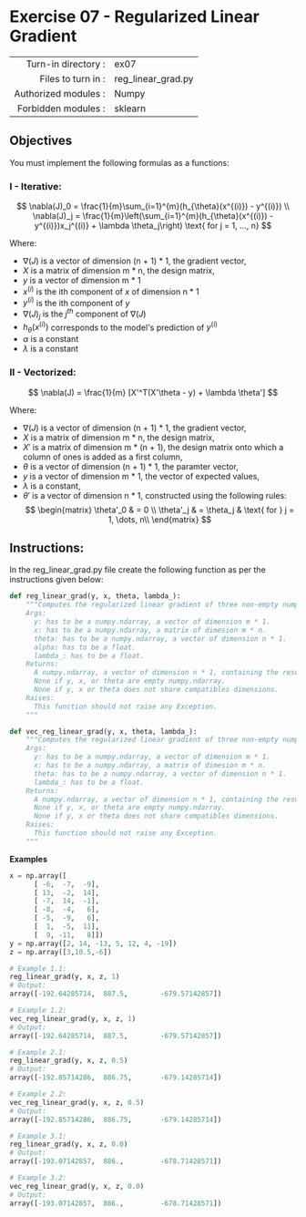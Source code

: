 # Exercise 07 - Regularized Linear Gradient

|                         |                    |
| -----------------------:| ------------------ |
|   Turn-in directory :   |  ex07              |
|   Files to turn in :    |  reg_linear_grad.py|
|   Authorized modules :  |  Numpy             |
|   Forbidden modules :   |  sklearn           |

## Objectives 
You must implement the following formulas as a functions:

### I - Iterative:
$$
\nabla(J)_0 = \frac{1}{m}\sum_{i=1}^{m}(h_{\theta}(x^{(i)}) - y^{(i)}) \\
\nabla(J)_j = \frac{1}{m}\left(\sum_{i=1}^{m}(h_{\theta}(x^{(i)}) - y^{(i)})x_j^{(i)} + \lambda \theta_j\right) \text{ for j = 1, ..., n}
$$

Where:  
- $\nabla(J)$ is a vector of dimension (n + 1) * 1, the gradient vector,
- $X$ is a matrix of dimension m * n, the design matrix,
- $y$ is a vector of dimension m * 1
- $x^{(i)}$ is the ith component of $x$ of dimension n * 1
- $y^{(i)}$ is the ith component of $y$
- $\nabla(J)_j$ is the $j^{th}$ component of $\nabla(J)$
- $h_{\theta}(x^{(i)})$ corresponds to the model's prediction of $y^{(i)}$
- $\alpha$ is a constant
- $\lambda$ is a constant

### II - Vectorized:
$$
\nabla(J) = \frac{1}{m} [X'^T(X'\theta - y) + \lambda \theta']
$$  

Where:  
- $\nabla(J)$ is a vector of dimension (n + 1) * 1, the gradient vector,
- $X$ is a matrix of dimension m * n, the design matrix,
- $X'$ is a matrix of dimension m * (n + 1), the design matrix onto which a column of ones is added as a first column,
- $\theta$ is a vector of dimension (n + 1) * 1, the paramter vector, 
- $y$ is a vector of dimension m * 1, the vector of expected values,
- $\lambda$ is a constant,
- $\theta'$ is a vector of dimension n * 1, constructed using the following rules: 
$$
\begin{matrix}
\theta'_0 & =  0 \\
\theta'_j & =  \theta_j & \text{ for } j = 1, \dots, n\\    
\end{matrix}
$$

## Instructions:
In the reg_linear_grad.py file create the following function as per the instructions given below:
```python
def reg_linear_grad(y, x, theta, lambda_):
    """Computes the regularized linear gradient of three non-empty numpy.ndarray, with two for-loop. The three arrays must have compatible dimensions.
    Args:
      y: has to be a numpy.ndarray, a vector of dimension m * 1.
      x: has to be a numpy.ndarray, a matrix of dimesion m * n.
      theta: has to be a numpy.ndarray, a vector of dimension n * 1.
      alpha: has to be a float.
      lambda_: has to be a float.
    Returns:
      A numpy.ndarray, a vector of dimension n * 1, containing the results of the formula for all j.
      None if y, x, or theta are empty numpy.ndarray.
      None if y, x or theta does not share compatibles dimensions.
    Raises:
      This function should not raise any Exception.
    """

def vec_reg_linear_grad(y, x, theta, lambda_):
    """Computes the regularized linear gradient of three non-empty numpy.ndarray, without any for-loop. The three arrays must have compatible dimensions.
    Args:
      y: has to be a numpy.ndarray, a vector of dimension m * 1.
      x: has to be a numpy.ndarray, a matrix of dimesion m * n.
      theta: has to be a numpy.ndarray, a vector of dimension n * 1.
      lambda_: has to be a float.
    Returns:
      A numpy.ndarray, a vector of dimension n * 1, containing the results of the formula for all j.
      None if y, x, or theta are empty numpy.ndarray.
      None if y, x or theta does not share compatibles dimensions.
    Raises:
      This function should not raise any Exception.
    """
```

**Examples**
```python
x = np.array([
      [ -6,  -7,  -9],
      [ 13,  -2,  14],
      [ -7,  14,  -1],
      [ -8,  -4,   6],
      [ -5,  -9,   6],
      [  1,  -5,  11],
      [  9, -11,   8]])
y = np.array([2, 14, -13, 5, 12, 4, -19])
z = np.array([3,10.5,-6])

# Example 1.1:
reg_linear_grad(y, x, z, 1)
# Output:
array([-192.64285714,  887.5,        -679.57142857])

# Example 1.2:
vec_reg_linear_grad(y, x, z, 1)
# Output:
array([-192.64285714,  887.5,        -679.57142857])

# Example 2.1:
reg_linear_grad(y, x, z, 0.5)
# Output:
array([-192.85714286,  886.75,       -679.14285714])

# Example 2.2:
vec_reg_linear_grad(y, x, z, 0.5)
# Output:
array([-192.85714286,  886.75,       -679.14285714])

# Example 3.1:
reg_linear_grad(y, x, z, 0.0)
# Output:
array([-193.07142857,  886.,         -678.71428571])

# Example 3.2:
vec_reg_linear_grad(y, x, z, 0.0)
# Output:
array([-193.07142857,  886.,         -678.71428571])
```
